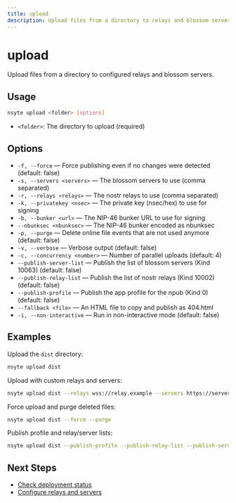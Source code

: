 ```yaml
---
title: upload
description: Upload files from a directory to relays and blossom servers
---
```


# upload

Upload files from a directory to configured relays and blossom servers.

## Usage

```bash
nsyte upload <folder> [options]
```

- `<folder>`: The directory to upload (required)

## Options

- `-f, --force` — Force publishing even if no changes were detected (default: false)
- `-s, --servers <servers>` — The blossom servers to use (comma separated)
- `-r, --relays <relays>` — The nostr relays to use (comma separated)
- `-k, --privatekey <nsec>` — The private key (nsec/hex) to use for signing
- `-b, --bunker <url>` — The NIP-46 bunker URL to use for signing
- `--nbunksec <nbunksec>` — The NIP-46 bunker encoded as nbunksec
- `-p, --purge` — Delete online file events that are not used anymore (default: false)
- `-v, --verbose` — Verbose output (default: false)
- `-c, --concurrency <number>` — Number of parallel uploads (default: 4)
- `--publish-server-list` — Publish the list of blossom servers (Kind 10063) (default: false)
- `--publish-relay-list` — Publish the list of nostr relays (Kind 10002) (default: false)
- `--publish-profile` — Publish the app profile for the npub (Kind 0) (default: false)
- `--fallback <file>` — An HTML file to copy and publish as 404.html
- `-i, --non-interactive` — Run in non-interactive mode (default: false)

## Examples

Upload the `dist` directory:
```bash
nsyte upload dist
```

Upload with custom relays and servers:
```bash
nsyte upload dist --relays wss://relay.example --servers https://server.example
```

Force upload and purge deleted files:
```bash
nsyte upload dist --force --purge
```

Publish profile and relay/server lists:
```bash
nsyte upload dist --publish-profile --publish-relay-list --publish-server-list
```

## Next Steps

- [Check deployment status](../../guides/deployment.md)
- [Configure relays and servers](../configuration.md#relays-and-servers) 